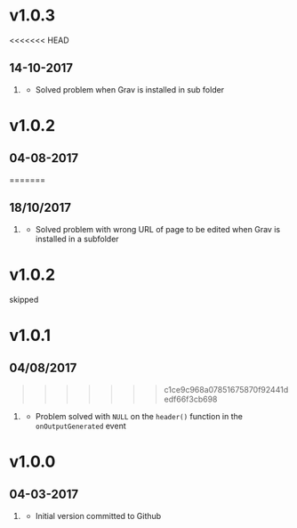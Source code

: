 # v1.0.3
<<<<<<< HEAD
##  14-10-2017

1. [](#bugfix)
    * Solved problem when Grav is installed in sub folder


# v1.0.2
##  04-08-2017
=======
##  18/10/2017

1. [](#bugfix)
    * Solved problem with wrong URL of page to be edited when
      Grav is installed in a subfolder

# v1.0.2
  skipped

# v1.0.1
##  04/08/2017
>>>>>>> c1ce9c968a07851675870f92441dedf66f3cb698

1. [](#bugfix)
    * Problem solved with `NULL` on the `header()` function
     in the `onOutputGenerated` event


# v1.0.0
##  04-03-2017

1. [](#new)
    * Initial version committed to Github
